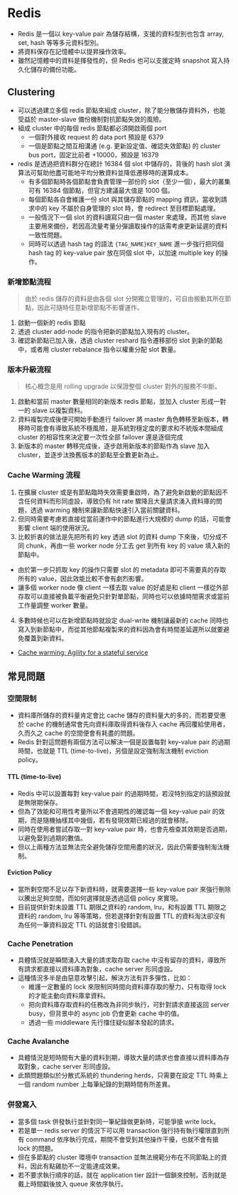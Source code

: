 # Redis
- Redis 是一個以 key-value pair 為儲存結構，支援的資料型別也包含 array, set, hash 等等多元資料型別。
- 將資料保存在記憶體中以提昇操作效率。
- 雖然記憶體中的資料是揮發性的，但 Redis 也可以支援定時 snapshot 寫入持久化儲存的備份功能。

## Clustering
- 可以透過建立多個 redis 節點來組成 cluster，除了能分散儲存資料外，也能受益於 master-slave 備份機制對抗節點失效的風險。
- 組成 cluster 中的每個 redis 節點都必須開啟兩個 port
  - 一個對外接收 request 的 data port 預設是 6379
  - 一個是節點之間互相溝通 (e.g. 更新設定值、確認失效節點) 的 cluster bus port，固定比前者 +10000，預設是 16379
- redis 是透過把資料群分在總計 16384 個 slot 中儲存的，背後的 hash slot 演算法可幫助他盡可能地平均分散資料並降低遷移時的運算成本。
  - 有多個節點時各個節點會負責管理一部份的 slot（至少一個），最大的叢集可有 16384 個節點，但官方建議最大值是 1000 個。
  - 每個節點各自會維護一份 slot 與其儲存節點的 mapping 資訊，當收到請求中的 key 不屬於自身管理的 slot 時，會 redirect 至目標節點處理。
  - 一般情況下一個 slot 的資料讀寫只由一個 master 來處理，而其他 slave 主要用來備份，若因高流量考量分彈讀取操作的話需考慮更新延遲的資料一致性問題。
  - 同時可以透過 hash tag 的語法 `{TAG_NAME}KEY_NAME` 進一步強行把同個 hash tag 的 key-value pair 放在同個 slot 中，以加速 multiple key 的操作。

### 新增節點流程
> 由於 redis 儲存的資料是由各個 slot 分開獨立管理的，可自由搬動其所在節點，因此可隨時任意新增節點不影響運作。
1. 啟動一個新的 redis 節點
2. 透過 cluster add-node 的指令把新的節點加入現有的 cluster。
3. 確認新節點已加入後，透過 cluster reshard 指令遷移部份 slot 到新的節點中，或者用 cluster rebalance 指令以權重分配 slot 數量。

### 版本升級流程
> 核心概念是用 rolling upgrade 以保證整個 cluster 對外的服務不中斷。
1. 啟動和當前 master 數量相同的新版本 redis 節點，並加入 cluster 形成一對一的 slave 以複製資料。
2. 資料複製完成後便可開始手動進行 failover 將 master 角色轉移至新版本，轉移時可能會有導致系統不穩風險，是系統對穩定度的要求和不統版本間組成 cluster 的相容性來決定要一次性全部 failover 還是逐個完成
3. 新版本的 master 轉移完成後，逐步啟用新版本的節點作為 slave 加入 cluster，並逐步汰換舊版本的節點至全數更新為止。

### Cache Warming 流程
1. 在擴展 cluster 或是有節點臨時失效需要重啟時，為了避免新啟動的節點因不含任何資料而形同虛設，導致仍有 hit rate 驟降且大量請求湧入資料庫的問題，透過 warming 機制來讓新節點快速引入當前關鍵資料。
2. 但同時需要考慮若直接從當前運作中的節點進行大規模的 dump 的話，可能會影響 client 端的使用狀況。
3. 比較折衷的做法是先把所有的 key 透過 slot 的資料 dump 下來後，切分成不同 chunk，再由一些 worker node 分工去 get 到所有 key 的 value 填入新的節點中。
  - 由於第一步只抓取 key 的操作只需要 slot 的 metadata 即可不需要真的存取所有的 value，因此效能比較不會有劇烈影響。
  - 讓多個 worker node 像 client 一樣去取 value 的好處是和 client 一樣從外部存取可以直接被負載平衡避免只針對單節點，同時也可以依據時間需求或當前工作量調整 worker 數量。
4. 多數時候也可以在新增節點時就設定 dual-write 機制讓最新的 cache 同時也寫入到新節點中，而從其他節點複製來的資料因為會有時間差延遲所以就要避免覆蓋到新資料。

- [Cache warming: Agility for a stateful service](https://netflixtechblog.com/cache-warming-agility-for-a-stateful-service-2d3b1da82642)

## 常見問題

### 空間限制
- 資料庫所儲存的資料量肯定會比 cache 儲存的資料量大的多的，而若要受惠於 cache 的機制通常會先向資料庫取得資料後存入 cache 再回覆給使用者，久而久之 cache 的空間便會有耗盡的問題。
- Redis 針對這問題有兩個方法可以解決一個是設置每對 key-value pair 的過期時間，也就是 TTL (time-to-live)，另個是設定強制淘汰機制 eviction policy。

#### TTL (time-to-live)
- Redis 中可以設置每對 key-value pair 的過期時間，若沒特別指定的話預設就是無限期保存。
- 但為了效能和可用性考量所以不會週期性的確認每一個 key-value pair 的效期，而是隨機抽樣其中幾個，若有發現效期已經過的就會移除。
- 同時在使用者嘗試存取一對 key-value pair 時，也會先檢查其效期是否過期，以避免娶到過期的數值。
- 但以上兩種方法並無法完全避免儲存空間用盡的狀況，因此仍需要強制淘汰機制。

#### Eviction Policy
- 當所剩空間不足以存下新資料時，就需要選擇一些 key-value pair 來強行刪除以騰出足夠空間，而如何選擇就是透過這個 policy 來實現。
- 目前提供針對未設置 TTL 期限之資料的 random, lru，和有設置 TTL 期限之資料的 random, lru 等等策略，但若選擇針對有設置 TTL 的資料淘汰卻沒有為任何一筆資料設定 TTL 的話就會引發錯誤。

### Cache Penetration
- 具體情況就是瞬間湧入大量的請求取存取 cache 中沒有留存的資料，導致所有請求都直接以資料庫為對象，cache server 形同虛設。
- 這種情況多半是由惡意攻擊引起，解決方法有許多彈性，比如：
  - 維護一定數量的 lock 來限制同時間向資料庫存取的壓力，只有取得 lock 的才能主動向資料庫拿資料。
  - 把向資料庫存取資料的任務改為非同步執行，可針對請求直接返回 server busy，但背景中的 async job 仍會更新 cache 中的值。
  - 透過一些 middleware 先行擋住疑似腳本發起的請求。

### Cache Avalanche
- 具體情況是短時間有大量的資料到期，導致大量的請求也會直接以資料庫為存取對象，cache server 形同虛設。
- 此類問題類似於分散式系統的 thundering herds，只需要在設定 TTL 時乘上一個 random number 上每筆紀錄的到期時間有所差異。

### 併發寫入
- 當多個 task 併發執行並針對同一筆紀錄做更新時，可能爭搶 write lock。
- 若是單一 redis server 的情況下可以用 transaction 強行持有執行權限直到所有 command 依序執行完成，期間不會受到其他操作干擾，也就不會有搶 lock 的問題。
- 但在多節點的 cluster 環境中 transaction 並無法規範分布在不同節點上的資料，因此有點雞肋不一定能達成效果。
- 若不要求執行順序的話，就在 application tier 設計一個鎖來控制，否則就是戴上時間戳後放入 queue 來依序執行。
